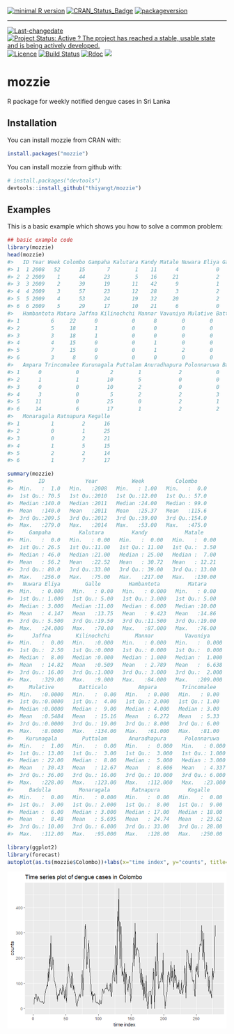[![minimal R version](https://img.shields.io/badge/R%3E%3D-NA-6666ff.svg)](https://cran.r-project.org/) [![CRAN\_Status\_Badge](http://www.r-pkg.org/badges/version/mozzie)](https://cran.r-project.org/package=mozzie) [![packageversion](https://img.shields.io/badge/Package%20version-0.1.0-orange.svg?style=flat-square)](commits/master)

------------------------------------------------------------------------

[![Last-changedate](https://img.shields.io/badge/last%20change-2017--10--09-yellowgreen.svg)](/commits/master) [![Project Status: Active ? The project has reached a stable, usable state and is being actively developed.](http://www.repostatus.org/badges/latest/active.svg)](http://www.repostatus.org/#active) [![Licence](https://img.shields.io/badge/licence-CC0-blue.svg)](http://choosealicense.com/licenses/cc0-1.0/) [![Build Status](https://travis-ci.org/thiyangt/mozzie.svg?branch=master)](https://travis-ci.org/thiyangt/mozzie) [![Rdoc](http://www.rdocumentation.org/badges/version/mozzie)](http://www.rdocumentation.org/packages/mozzie) [![](http://cranlogs.r-pkg.org/badges/mozzie)](http://cran.rstudio.com/web/packages/mozzie/index.html)
<!-- README.md is generated from README.Rmd. Please edit that file -->
mozzie
======

R package for weekly notified dengue cases in Sri Lanka

Installation
------------

You can install mozzie from CRAN with:

``` r
install.packages("mozzie")
```

You can install mozzie from github with:

``` r
# install.packages("devtools")
devtools::install_github("thiyangt/mozzie")
```

Examples
--------

This is a basic example which shows you how to solve a common problem:

``` r
## basic example code
library(mozzie)
head(mozzie)
#>   ID Year Week Colombo Gampaha Kalutara Kandy Matale Nuwara Eliya Galle
#> 1  1 2008   52      15       7        1    11      4            0     0
#> 2  2 2009    1      44      23        5    16     21            2     0
#> 3  3 2009    2      39      19       11    42      9            1     2
#> 4  4 2009    3      57      23       12    28      3            2     1
#> 5  5 2009    4      53      24       19    32     20            2     2
#> 6  6 2009    5      29      17       10    21      6            0     3
#>   Hambantota Matara Jaffna Kilinochchi Mannar Vavuniya Mulative Batticalo
#> 1          6     22      0           0      8        0        0         1
#> 2          5     18      1           0      0        0        0         0
#> 3          3     18      1           0      0        0        0         0
#> 4          4     15      0           0      1        0        0         2
#> 5          7     15      0           0      1        2        0         1
#> 6          3      8      0           0      0        0        0         4
#>   Ampara Trincomalee Kurunagala Puttalam Anuradhapura Polonnaruwa Badulla
#> 1      0           0          2        1            2           0       1
#> 2      1           1         10        5            0           0       1
#> 3      0           0         10        2            0           0       1
#> 4      3           0          5        2            2           3       4
#> 5     11           0         25        0            2           1       3
#> 6     14           6         17        1            2           2       2
#>   Monaragala Ratnapura Kegalle
#> 1          1         2      16
#> 2          0         1      25
#> 3          0         2      21
#> 4          1         5      15
#> 5          2         2      14
#> 6          1         7      17
```

``` r
summary(mozzie)
#>        ID             Year           Week          Colombo     
#>  Min.   :  1.0   Min.   :2008   Min.   : 1.00   Min.   :  0.0  
#>  1st Qu.: 70.5   1st Qu.:2010   1st Qu.:12.00   1st Qu.: 57.0  
#>  Median :140.0   Median :2011   Median :24.00   Median : 99.0  
#>  Mean   :140.0   Mean   :2011   Mean   :25.37   Mean   :115.6  
#>  3rd Qu.:209.5   3rd Qu.:2012   3rd Qu.:39.00   3rd Qu.:154.0  
#>  Max.   :279.0   Max.   :2014   Max.   :53.00   Max.   :475.0  
#>     Gampaha         Kalutara         Kandy            Matale      
#>  Min.   :  0.0   Min.   : 0.00   Min.   :  0.00   Min.   :  0.00  
#>  1st Qu.: 26.5   1st Qu.:11.00   1st Qu.: 11.00   1st Qu.:  3.50  
#>  Median : 46.0   Median :21.00   Median : 25.00   Median :  7.00  
#>  Mean   : 56.2   Mean   :22.52   Mean   : 30.72   Mean   : 12.21  
#>  3rd Qu.: 80.0   3rd Qu.:33.00   3rd Qu.: 39.00   3rd Qu.: 13.00  
#>  Max.   :256.0   Max.   :75.00   Max.   :217.00   Max.   :130.00  
#>   Nuwara Eliya        Galle         Hambantota         Matara     
#>  Min.   : 0.000   Min.   : 0.00   Min.   : 0.000   Min.   : 0.00  
#>  1st Qu.: 1.000   1st Qu.: 5.00   1st Qu.: 3.000   1st Qu.: 5.00  
#>  Median : 3.000   Median :11.00   Median : 6.000   Median :10.00  
#>  Mean   : 4.147   Mean   :13.75   Mean   : 9.423   Mean   :14.86  
#>  3rd Qu.: 5.500   3rd Qu.:19.50   3rd Qu.:11.500   3rd Qu.:19.00  
#>  Max.   :24.000   Max.   :70.00   Max.   :87.000   Max.   :76.00  
#>      Jaffna        Kilinochchi        Mannar          Vavuniya      
#>  Min.   :  0.00   Min.   :0.000   Min.   : 0.000   Min.   :  0.000  
#>  1st Qu.:  2.50   1st Qu.:0.000   1st Qu.: 0.000   1st Qu.:  0.000  
#>  Median :  8.00   Median :0.000   Median : 1.000   Median :  1.000  
#>  Mean   : 14.82   Mean   :0.509   Mean   : 2.789   Mean   :  6.638  
#>  3rd Qu.: 16.00   3rd Qu.:1.000   3rd Qu.: 3.000   3rd Qu.:  2.000  
#>  Max.   :329.00   Max.   :9.000   Max.   :84.000   Max.   :209.000  
#>     Mulative        Batticalo          Ampara        Trincomalee   
#>  Min.   :0.0000   Min.   :  0.00   Min.   : 0.000   Min.   : 0.00  
#>  1st Qu.:0.0000   1st Qu.:  4.00   1st Qu.: 2.000   1st Qu.: 1.00  
#>  Median :0.0000   Median :  9.00   Median : 4.000   Median : 3.00  
#>  Mean   :0.5484   Mean   : 15.16   Mean   : 6.272   Mean   : 5.33  
#>  3rd Qu.:0.0000   3rd Qu.: 19.00   3rd Qu.: 8.000   3rd Qu.: 6.00  
#>  Max.   :8.0000   Max.   :134.00   Max.   :61.000   Max.   :81.00  
#>    Kurunagala        Puttalam       Anuradhapura      Polonnaruwa    
#>  Min.   :  1.00   Min.   :  0.00   Min.   :  0.000   Min.   : 0.000  
#>  1st Qu.: 13.00   1st Qu.:  3.00   1st Qu.:  3.000   1st Qu.: 1.000  
#>  Median : 22.00   Median :  8.00   Median :  5.000   Median : 3.000  
#>  Mean   : 30.43   Mean   : 12.67   Mean   :  8.606   Mean   : 4.337  
#>  3rd Qu.: 36.00   3rd Qu.: 16.00   3rd Qu.: 10.000   3rd Qu.: 6.000  
#>  Max.   :228.00   Max.   :123.00   Max.   :112.000   Max.   :23.000  
#>     Badulla         Monaragala       Ratnapura         Kegalle      
#>  Min.   :  0.00   Min.   : 0.000   Min.   :  0.00   Min.   :  0.00  
#>  1st Qu.:  3.00   1st Qu.: 2.000   1st Qu.:  8.00   1st Qu.:  9.00  
#>  Median :  6.00   Median : 3.000   Median : 17.00   Median : 18.00  
#>  Mean   :  8.48   Mean   : 5.695   Mean   : 24.74   Mean   : 23.62  
#>  3rd Qu.: 10.00   3rd Qu.: 6.000   3rd Qu.: 33.00   3rd Qu.: 28.00  
#>  Max.   :112.00   Max.   :95.000   Max.   :128.00   Max.   :250.00
```

``` r
library(ggplot2)
library(forecast)
autoplot(as.ts(mozzie$Colombo))+labs(x="time index", y="counts", title="Time series plot of dengue cases in Colombo")
```

![](README-unnamed-chunk-4-1.png)
